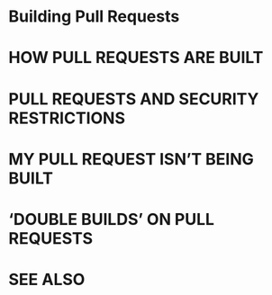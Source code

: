 # Building Pull Requests

# HOW PULL REQUESTS ARE BUILT
# PULL REQUESTS AND SECURITY RESTRICTIONS
# MY PULL REQUEST ISN’T BEING BUILT
# ‘DOUBLE BUILDS’ ON PULL REQUESTS
# SEE ALSO
